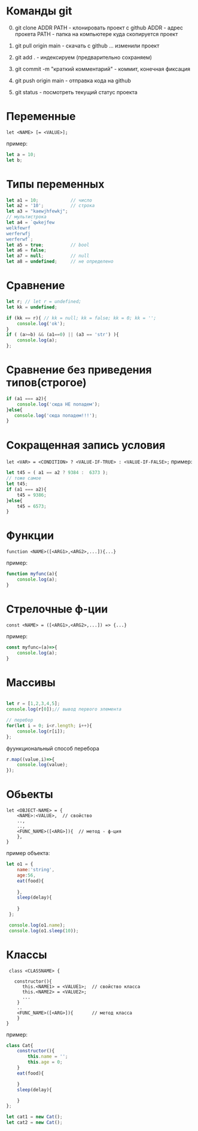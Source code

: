 # Команды git

0. git clone ADDR PATH - клонировать проект с github 
   ADDR - адрес прокета
   PATH - папка на компьютере куда скопируется проект

1. git pull origin main  - скачать с github
... изменили проект
2. git add . -  индексируем (предварительно сохраняем)
3. git commit -m "краткий комментарий"  - коммит, конечная фиксация
4. git push origin main - отправка кода на github
5. git status - посмотреть текущий статус проекта

# Переменные
```let <NAME> [= <VALUE>];```

пример: 
```js        
let a = 10;
let b;
```
 
 # Типы переменных
```js
let a1 = 10;            // число
let a2 = '10';          // строка
let a3 = "kaewjhfewkj"; 
// мультистрока
let a4 = `qwkejfew
welkfewrf
werferwfj
werferwf`;
let a5 = true;          // bool
let a6 = false;
let a7 = null;          // null
let a8 = undefined;     // не определено
```

# Сравнение

```js
let r; // let r = undefined;
let kk = undefined;

if (kk == r){ // kk = null; kk = false; kk = 0; kk = '';
    console.log('ok');
}
if ( (a>=b) && (a1==0) || (a3 == 'str') ){
    console.log(a);
};
```

# Сравнение без приведения типов(строгое)

```js
if (a1 === a2){ 
    console.log('сюда НЕ попадем');
}else{
   console.log('сюда попадем!!!');
}
```

# Сокращенная запись условия

```let <VAR> = <CONDITION> ? <VALUE-IF-TRUE> : <VALUE-IF-FALSE>;```
пример:
```js
let t45 = ( a1 == a2 ? 9384 :  6373 );
// тоже самое
let t45;
if (a1 === a2){ 
    t45 = 9386;
}else{
    t45 = 6573;
}
```

# Функции
```function <NAME>([<ARG1>,<ARG2>,...]){...}```

пример:
```js
function myfunc(a){
    console.log(a);
}
```
# Стрелочные ф-ции
```const <NAME> = ([<ARG1>,<ARG2>,...]) => {...}```

пример:
```js
const myfunc=(a)=>{
    console.log(a);
}
```



# Массивы
```js

let r = [1,2,3,4,5];
console.log(r[0]);// вывод первого элемента

// перебор
for(let i = 0; i<r.length; i++){
    console.log(r[i]);
};
```

фуункциональный способ перебора
```js
r.map((value,i)=>{
    console.log(value);
});

```
# Обьекты
```
let <OBJECT-NAME> = {
    <NAME>:<VALUE>,  // свойство
    ..,
    ..,
    <FUNC_NAME>([<ARG>]){  // метод - ф-ция
    },    
}
```
пример объекта:
```js
let o1 = {
    name:'string',
    age:56,
    eat(food){
 
    },
    sleep(delay){
 
    }
 };

 console.log(o1.name);
 console.log(o1.sleep(10));
```

# Классы 
```
 class <CLASSNAME> {

   constructor(){
      this.<NAME1> = <VALUE1>;  // свойство класса
      this.<NAME2> = <VALUE2>;
      ...
    }
    ..
    <FUNC_NAME>([<ARG>]){       // метод класса
    }    
}
```

пример:
```js
class Cat{
    constructor(){
        this.name = '';
        this.age = 0;
    }
    eat(food){

    }
    sleep(delay){

    }
};

let cat1 = new Cat();
let cat2 = new Cat();

```